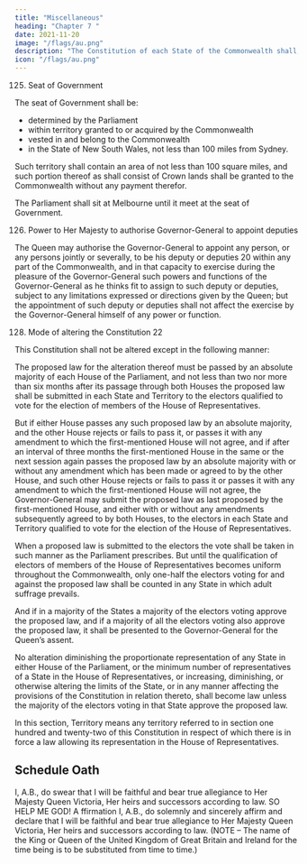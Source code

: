 ```yaml
---
title: "Miscellaneous"
heading: "Chapter 7 "
date: 2021-11-20
image: "/flags/au.png"
description: "The Constitution of each State of the Commonwealth shall, subject to this Constitution, continue as at the establishment of the Commonwealth"
icon: "/flags/au.png"
---
```



125. Seat of Government

The seat of Government shall be:
- determined by the Parliament
- within territory granted to or acquired by the Commonwealth
- vested in and belong to the Commonwealth
- in the State of New South Wales, not less than 100 miles from Sydney.

Such territory shall contain an area of not less than 100 square miles, and such portion thereof as shall
consist of Crown lands shall be granted to the Commonwealth without any payment therefor.

The Parliament shall sit at Melbourne until it meet at the seat of Government.

126. Power to Her Majesty to authorise Governor-General to appoint deputies

The Queen may authorise the Governor-General to appoint any person, or any persons jointly or severally, to be his deputy or deputies 20 within any part of the Commonwealth, and in that capacity to exercise during the pleasure of the Governor-General such powers and functions of the Governor-General as he thinks fit to assign to such deputy or deputies, subject to any limitations expressed or directions given by the Queen; but the
appointment of such deputy or deputies shall not affect the exercise by the Governor-General himself of any power or function.

<!-- 127. 21 -->


128. Mode of altering the Constitution 22

This Constitution shall not be altered except in the following manner:

The proposed law for the alteration thereof must be passed by an absolute majority of each House of the Parliament, and not less than two nor more than six months after its passage through both Houses the proposed law shall be submitted in each State and Territory to the electors qualified to vote for the election of members of the House of Representatives.

But if either House passes any such proposed law by an absolute majority, and the other House rejects or fails to pass it, or passes it with any amendment to which the first-mentioned House will not agree, and if after an interval of three months the first-mentioned House in the same or the next session again passes the proposed law by an absolute majority with or without any amendment which has been made or agreed to by the other
House, and such other House rejects or fails to pass it or passes it with any amendment to which the first-mentioned House will not agree, the Governor-General may submit the proposed law as last proposed by the first-mentioned House, and either with or without any amendments subsequently agreed to by both Houses, to the electors in each State and Territory qualified to vote for the election of the House of Representatives.

When a proposed law is submitted to the electors the vote shall be taken in such manner as the Parliament prescribes. But until the qualification of electors of members of the House of Representatives becomes uniform throughout the Commonwealth, only one-half the electors voting for and against the proposed law shall be counted in any State in which adult suffrage prevails.

And if in a majority of the States a majority of the electors voting approve the proposed law, and if a majority of all the electors voting also approve the proposed law, it shall be presented to the Governor-General for the Queen’s assent.

No alteration diminishing the proportionate representation of any State in either House of the Parliament, or the minimum number of representatives of a State in the House of Representatives, or increasing, diminishing, or otherwise altering the limits of the State, or in any manner affecting the provisions of the Constitution in relation thereto, shall become law unless the majority of the electors voting in that State approve the proposed law.

In this section, Territory means any territory referred to in section one hundred and twenty-two of this Constitution
in respect of which there is in force a law allowing its representation in the House of Representatives.



## Schedule Oath

I, A.B., do swear that I will be faithful and bear true allegiance to Her Majesty Queen Victoria, Her heirs and
successors according to law. SO HELP ME GOD!
A ffirmation
I, A.B., do solemnly and sincerely affirm and declare that I will be faithful and bear true allegiance to Her Majesty
Queen Victoria, Her heirs and successors according to law.
(NOTE – The name of the King or Queen of the United Kingdom of Great Britain and Ireland for the time being is
to be substituted from time to time.)

